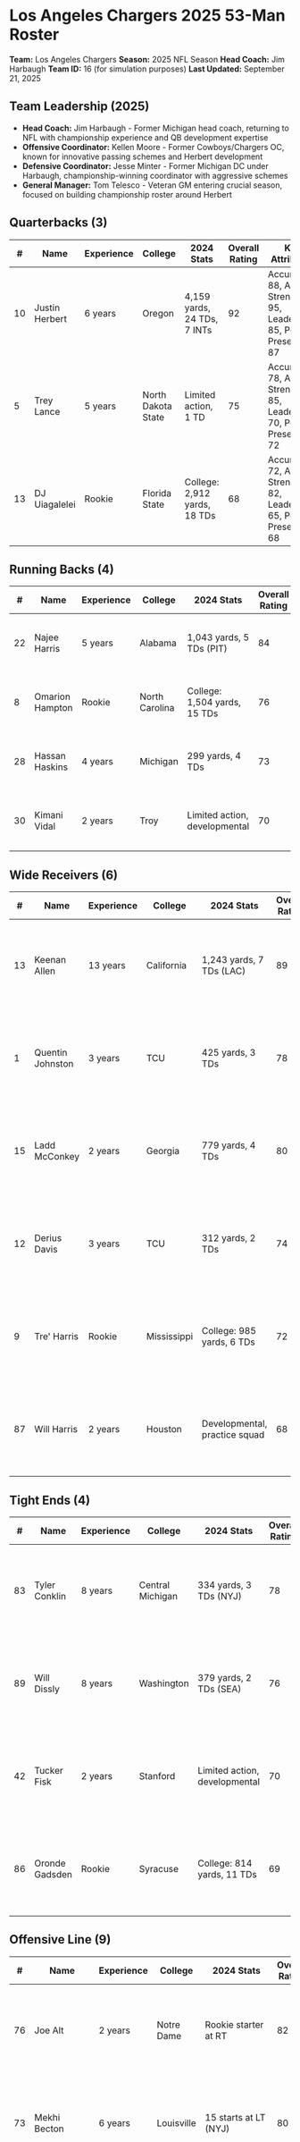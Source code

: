 # Los Angeles Chargers 2025 53-Man Roster

**Team:** Los Angeles Chargers
**Season:** 2025 NFL Season
**Head Coach:** Jim Harbaugh
**Team ID:** 16 (for simulation purposes)
**Last Updated:** September 21, 2025

## Team Leadership (2025)
- **Head Coach:** Jim Harbaugh - Former Michigan head coach, returning to NFL with championship experience and QB development expertise
- **Offensive Coordinator:** Kellen Moore - Former Cowboys/Chargers OC, known for innovative passing schemes and Herbert development
- **Defensive Coordinator:** Jesse Minter - Former Michigan DC under Harbaugh, championship-winning coordinator with aggressive schemes
- **General Manager:** Tom Telesco - Veteran GM entering crucial season, focused on building championship roster around Herbert

## Quarterbacks (3)
| # | Name | Experience | College | 2024 Stats | Overall Rating | Key Attributes |
|---|------|------------|---------|-------------|----------------|----------------|
| 10 | Justin Herbert | 6 years | Oregon | 4,159 yards, 24 TDs, 7 INTs | 92 | Accuracy: 88, Arm Strength: 95, Leadership: 85, Pocket Presence: 87 |
| 5 | Trey Lance | 5 years | North Dakota State | Limited action, 1 TD | 75 | Accuracy: 78, Arm Strength: 85, Leadership: 70, Pocket Presence: 72 |
| 13 | DJ Uiagalelei | Rookie | Florida State | College: 2,912 yards, 18 TDs | 68 | Accuracy: 72, Arm Strength: 82, Leadership: 65, Pocket Presence: 68 |

## Running Backs (4)
| # | Name | Experience | College | 2024 Stats | Overall Rating | Key Attributes |
|---|------|------------|---------|-------------|----------------|----------------|
| 22 | Najee Harris | 5 years | Alabama | 1,043 yards, 5 TDs (PIT) | 84 | Strength: 88, Power: 85, Vision: 82, Hands: 80 |
| 8 | Omarion Hampton | Rookie | North Carolina | College: 1,504 yards, 15 TDs | 76 | Speed: 85, Agility: 82, Vision: 78, Elusiveness: 80 |
| 28 | Hassan Haskins | 4 years | Michigan | 299 yards, 4 TDs | 73 | Power: 85, Strength: 82, Vision: 70, Hands: 68 |
| 30 | Kimani Vidal | 2 years | Troy | Limited action, developmental | 70 | Speed: 82, Agility: 78, Vision: 68, Elusiveness: 75 |

## Wide Receivers (6)
| # | Name | Experience | College | 2024 Stats | Overall Rating | Key Attributes |
|---|------|------------|---------|-------------|----------------|----------------|
| 13 | Keenan Allen | 13 years | California | 1,243 yards, 7 TDs (LAC) | 89 | Hands: 92, Route Running: 95, Release: 88, Catching: 90 |
| 1 | Quentin Johnston | 3 years | TCU | 425 yards, 3 TDs | 78 | Hands: 75, Route Running: 76, Release: 78, Catching: 77 |
| 15 | Ladd McConkey | 2 years | Georgia | 779 yards, 4 TDs | 80 | Hands: 85, Route Running: 82, Release: 85, Catching: 82 |
| 12 | Derius Davis | 3 years | TCU | 312 yards, 2 TDs | 74 | Speed: 88, Hands: 72, Route Running: 75, Release: 76 |
| 9 | Tre' Harris | Rookie | Mississippi | College: 985 yards, 6 TDs | 72 | Hands: 78, Route Running: 70, Release: 72, Catching: 75 |
| 87 | Will Harris | 2 years | Houston | Developmental, practice squad | 68 | Hands: 70, Route Running: 68, Release: 69, Catching: 70 |

## Tight Ends (4)
| # | Name | Experience | College | 2024 Stats | Overall Rating | Key Attributes |
|---|------|------------|---------|-------------|----------------|----------------|
| 83 | Tyler Conklin | 8 years | Central Michigan | 334 yards, 3 TDs (NYJ) | 78 | Hands: 82, Route Running: 80, Blocking: 75, Catching: 80 |
| 89 | Will Dissly | 8 years | Washington | 379 yards, 2 TDs (SEA) | 76 | Hands: 78, Route Running: 74, Blocking: 82, Catching: 76 |
| 42 | Tucker Fisk | 2 years | Stanford | Limited action, developmental | 70 | Hands: 72, Route Running: 68, Blocking: 75, Catching: 70 |
| 86 | Oronde Gadsden | Rookie | Syracuse | College: 814 yards, 11 TDs | 69 | Hands: 75, Route Running: 65, Blocking: 68, Catching: 72 |

## Offensive Line (9)
| # | Name | Experience | College | 2024 Stats | Overall Rating | Key Attributes |
|---|------|------------|---------|-------------|----------------|----------------|
| 76 | Joe Alt | 2 years | Notre Dame | Rookie starter at RT | 82 | Strength: 85, Pass Blocking: 83, Run Blocking: 80, Awareness: 78 |
| 73 | Mekhi Becton | 6 years | Louisville | 15 starts at LT (NYJ) | 80 | Strength: 88, Pass Blocking: 78, Run Blocking: 82, Awareness: 75 |
| 75 | Bradley Bozeman | 8 years | Alabama | 16 starts at C (CAR) | 79 | Strength: 80, Pass Blocking: 81, Run Blocking: 78, Snap Accuracy: 88 |
| 68 | Jamaree Salyer | 4 years | Georgia | Utility lineman, versatile | 76 | Strength: 78, Pass Blocking: 76, Run Blocking: 77, Awareness: 74 |
| 77 | Zion Johnson | 4 years | Boston College | 16 starts at LG | 81 | Strength: 82, Pass Blocking: 83, Run Blocking: 79, Awareness: 80 |
| 74 | Sam Mustipher | 6 years | Notre Dame | Veteran depth, C/G | 72 | Strength: 75, Pass Blocking: 73, Run Blocking: 74, Snap Accuracy: 82 |
| 67 | Foster Sarell | 3 years | Stanford | Developmental tackle | 69 | Strength: 75, Pass Blocking: 68, Run Blocking: 70, Awareness: 65 |
| 63 | Alex Leatherwood | 5 years | Alabama | Utility lineman | 71 | Strength: 78, Pass Blocking: 70, Run Blocking: 73, Awareness: 68 |
| 71 | Jordan McFadden | 3 years | Clemson | Backup tackle | 70 | Strength: 76, Pass Blocking: 69, Run Blocking: 71, Awareness: 67 |

## Defensive Line (8)
| # | Name | Experience | College | 2024 Stats | Overall Rating | Key Attributes |
|---|------|------------|---------|-------------|----------------|----------------|
| 52 | Khalil Mack | 12 years | Buffalo | 6.0 sacks, 45 tackles | 87 | Strength: 85, Pass Rush: 92, Run Defense: 82, Power Moves: 88 |
| 99 | Jamaree Caldwell | 3 years | Oregon | Rotational DT | 75 | Strength: 82, Pass Rush: 72, Run Defense: 78, Power Moves: 75 |
| 92 | Justin Eboigbe | 2 years | Alabama | Developmental pass rusher | 73 | Strength: 78, Pass Rush: 75, Run Defense: 70, Power Moves: 72 |
| 91 | Da'Shawn Hand | 8 years | Alabama | Veteran depth | 74 | Strength: 80, Pass Rush: 70, Run Defense: 76, Power Moves: 74 |
| 96 | Naquan Jones | 6 years | Michigan State | Run-stopping DT | 76 | Strength: 85, Pass Rush: 68, Run Defense: 82, Power Moves: 78 |
| 93 | Otito Ogbonnia | 4 years | UCLA | Nose tackle | 77 | Strength: 88, Pass Rush: 65, Run Defense: 85, Power Moves: 80 |
| 90 | Teair Tart | 7 years | Florida International | Veteran DT | 74 | Strength: 82, Pass Rush: 70, Run Defense: 78, Power Moves: 75 |
| 97 | Tre'Mon Morris-Brash | 2 years | UCF | Pass rush specialist | 72 | Strength: 75, Pass Rush: 78, Run Defense: 68, Power Moves: 72 |

## Linebackers/Edge Rushers (8)
| # | Name | Experience | College | 2024 Stats | Overall Rating | Key Attributes |
|---|------|------------|---------|-------------|----------------|----------------|
| 48 | Bud Dupree | 11 years | Kentucky | 4.5 sacks, 32 tackles | 78 | Tackling: 80, Coverage: 65, Pass Rush: 82, Run Defense: 76 |
| 43 | Troy Dye | 6 years | Oregon | 78 tackles, 2 sacks | 76 | Tackling: 82, Coverage: 78, Pass Rush: 68, Run Defense: 80 |
| 0 | Daiyan Henley | 3 years | Washington State | 52 tackles, 1 INT | 79 | Tackling: 80, Coverage: 82, Pass Rush: 70, Run Defense: 78 |
| 45 | Tuli Tuipulotu | 3 years | USC | 5.5 sacks, 45 tackles | 80 | Tackling: 78, Coverage: 70, Pass Rush: 85, Run Defense: 76 |
| 54 | Kyle Kennard | 2 years | South Carolina | Special teams ace | 72 | Tackling: 75, Coverage: 68, Pass Rush: 70, Run Defense: 72 |
| 50 | Caleb Murphy | 4 years | Ferris State | Depth linebacker | 70 | Tackling: 72, Coverage: 68, Pass Rush: 65, Run Defense: 74 |
| 53 | Del'Shawn Phillips | 7 years | Illinois | Veteran depth | 71 | Tackling: 74, Coverage: 70, Pass Rush: 68, Run Defense: 73 |
| 58 | Marlowe Wax | Rookie | Syracuse | Developmental prospect | 68 | Tackling: 70, Coverage: 65, Pass Rush: 68, Run Defense: 70 |

## Defensive Backs (9)
| # | Name | Experience | College | 2024 Stats | Overall Rating | Key Attributes |
|---|------|------------|---------|-------------|----------------|----------------|
| 3 | Derwin James Jr. | 8 years | Florida State | 105 tackles, 1 INT | 91 | Man Coverage: 88, Zone Coverage: 90, Ball Skills: 85, Tackling: 92 |
| 26 | Donte Jackson | 8 years | LSU | 3 INTs, 12 PDs (PIT) | 83 | Man Coverage: 87, Zone Coverage: 80, Ball Skills: 88, Tackling: 75 |
| 20 | Cam Hart | 2 years | Notre Dame | Rookie starter | 78 | Man Coverage: 80, Zone Coverage: 76, Ball Skills: 82, Tackling: 74 |
| 2 | Elijah Molden | 5 years | Washington | Slot specialist | 76 | Man Coverage: 78, Zone Coverage: 80, Ball Skills: 75, Tackling: 78 |
| 24 | Benjamin St-Juste | 5 years | Minnesota | Depth corner | 74 | Man Coverage: 76, Zone Coverage: 72, Ball Skills: 70, Tackling: 76 |
| 32 | Alohi Gilman | 6 years | Notre Dame | Strong safety | 77 | Man Coverage: 70, Zone Coverage: 78, Ball Skills: 75, Tackling: 82 |
| 23 | Tony Jefferson | 12 years | Oklahoma | Veteran safety | 75 | Man Coverage: 68, Zone Coverage: 80, Ball Skills: 78, Tackling: 80 |
| 29 | Tarheeb Still | 2 years | Maryland | Developmental CB | 72 | Man Coverage: 74, Zone Coverage: 70, Ball Skills: 75, Tackling: 68 |
| 36 | Ja'Sir Taylor | 5 years | Wake Forest | Depth corner | 73 | Man Coverage: 75, Zone Coverage: 72, Ball Skills: 70, Tackling: 74 |

## Specialists (3)
| # | Name | Experience | College | 2024 Stats | Overall Rating | Key Attributes |
|---|------|------------|---------|-------------|----------------|----------------|
| 11 | Cameron Dicker | 4 years | Texas | 29/34 FGs, 36/36 XPs | 83 | Leg Strength: 85, Accuracy: 88, Composure: 80, Awareness: 78 |
| 16 | J.K. Scott | 7 years | Alabama | 44.2 avg, 18 inside 20 | 79 | Leg Strength: 82, Accuracy: 85, Composure: 76, Awareness: 74 |
| 47 | Josh Harris | 14 years | Auburn | Veteran long snapper | 81 | Snap Accuracy: 92, Awareness: 85, Discipline: 88, Experience: 95 |

## 2025 Season Notable Changes

### Key Additions
- **Najee Harris (RB)** - Former Steelers star brings proven production and physicality
- **Trey Lance (QB)** - Mobile backup with upside, provides different skill set behind Herbert
- **DJ Uiagalelei (QB)** - Former Clemson/Oregon State QB adds depth
- **Tre' Harris (WR)** - Rookie receiver from Mississippi with red zone ability
- **Oronde Gadsden (TE)** - Rookie tight end with size and college production

### Notable Departures
- **Austin Ekeler (RB)** - Left in free agency, replaced by Harris and Hampton
- **Mike Williams (WR)** - Released, creates opportunity for younger receivers
- **Gus Edwards (RB)** - Limited role, roster spot opened for development

### Rookie Class
- **Omarion Hampton (RB)** - First-round pick from North Carolina, explosive runner
- **Tre' Harris (WR)** - Mid-round receiver with red zone potential
- **Oronde Gadsden (TE)** - Developmental tight end with college production
- **Marlowe Wax (LB)** - Late-round linebacker from Syracuse

## Roster Analysis

### Strengths
- **Elite Quarterback Play**: Justin Herbert entering prime with championship potential
- **Dominant Safety**: Derwin James Jr. remains one of NFL's best defensive players
- **Pass Rush Talent**: Khalil Mack and Tuli Tuipulotu provide veteran-rookie combination
- **Receiving Corps**: Keenan Allen's veteran leadership with emerging young talent
- **Offensive Line Improvement**: Joe Alt and Mekhi Becton stabilize tackle positions

### Areas of Focus
- **Running Back Integration**: New lead back Najee Harris must adapt to system
- **Wide Receiver Depth**: Development of Johnston, McConkey crucial for offensive success
- **Defensive Line Depth**: Need consistent pressure beyond Mack
- **Secondary Development**: Young corners must step up behind veterans
- **Special Teams Coverage**: Maintaining elite special teams units

### Coaching Philosophy
- **Jim Harbaugh's Physical Approach**: Emphasis on running game, defense, and physicality
- **Herbert Development**: Continued growth of franchise quarterback in new system
- **Defensive Aggression**: Jesse Minter's pressure-heavy schemes maximize talent
- **Championship Culture**: Harbaugh's track record of building winning programs

## Notes for Simulation Use

### Team ID Mapping
- **Los Angeles Chargers**: Team ID 16
- **AFC West Division**: Chiefs (14), Broncos (13), Raiders (15), Chargers (16)

### Key Players for Simulation
- **Justin Herbert (#10)**: Franchise quarterback with elite arm talent and accuracy
- **Derwin James Jr. (#3)**: Game-changing safety who impacts every defensive play
- **Khalil Mack (#52)**: Pass rush anchor and veteran leader
- **Keenan Allen (#13)**: Reliable receiver and Herbert's top target
- **Najee Harris (#22)**: New lead back with proven NFL production

### Special Considerations
- **Injury History**: Monitor Herbert's development in new system
- **Chemistry Building**: New skill position players need time to develop rapport
- **AFC West Competition**: Challenging division with Chiefs, Broncos improvements
- **Playoff Expectations**: Team built for championship run with veteran additions
- **Coaching Transition**: First year under Harbaugh system may have adjustment period

---

*Last Updated: September 21, 2025*
*Research Sources: Official Chargers website, NFL.com, ESPN*
*Next Update: Post-training camp roster adjustments*